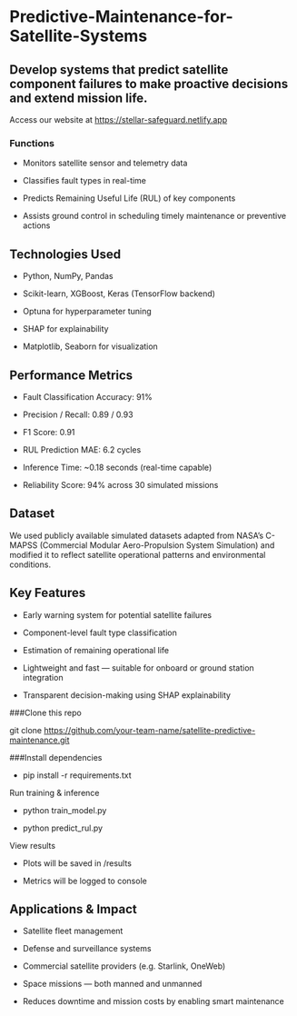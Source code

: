 # Predictive-Maintenance-for-Satellite-Systems
## Develop systems that predict satellite component failures to make proactive decisions and extend mission life.

Access our website at https://stellar-safeguard.netlify.app

### Functions
* Monitors satellite sensor and telemetry data

* Classifies fault types in real-time

* Predicts Remaining Useful Life (RUL) of key components

* Assists ground control in scheduling timely maintenance or preventive actions

## Technologies Used
* Python, NumPy, Pandas

* Scikit-learn, XGBoost, Keras (TensorFlow backend)

* Optuna for hyperparameter tuning

* SHAP for explainability

* Matplotlib, Seaborn for visualization

## Performance Metrics
* Fault Classification Accuracy: 91%

* Precision / Recall: 0.89 / 0.93

* F1 Score: 0.91

* RUL Prediction MAE: 6.2 cycles

* Inference Time: ~0.18 seconds (real-time capable)

* Reliability Score: 94% across 30 simulated missions

## Dataset
We used publicly available simulated datasets adapted from NASA’s C-MAPSS (Commercial Modular Aero-Propulsion System Simulation) and modified it to reflect satellite operational patterns and environmental conditions.

## Key Features
* Early warning system for potential satellite failures

* Component-level fault type classification

* Estimation of remaining operational life

* Lightweight and fast — suitable for onboard or ground station integration

* Transparent decision-making using SHAP explainability


###Clone this repo

git clone https://github.com/your-team-name/satellite-predictive-maintenance.git

###Install dependencies

* pip install -r requirements.txt

Run training & inference

* python train_model.py

* python predict_rul.py

View results

* Plots will be saved in /results

* Metrics will be logged to console

## Applications & Impact
* Satellite fleet management

* Defense and surveillance systems

* Commercial satellite providers (e.g. Starlink, OneWeb)

* Space missions — both manned and unmanned

* Reduces downtime and mission costs by enabling smart maintenance


